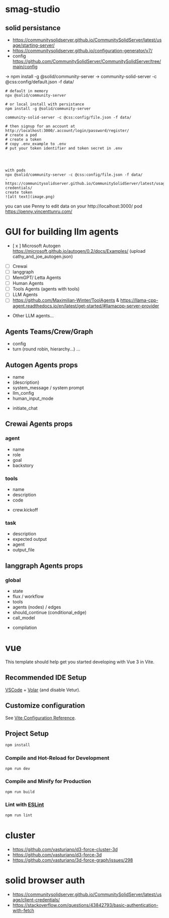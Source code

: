 # smag-studio

## solid persistance

- https://communitysolidserver.github.io/CommunitySolidServer/latest/usage/starting-server/
- https://communitysolidserver.github.io/configuration-generator/v7/
- config https://github.com/CommunitySolidServer/CommunitySolidServer/tree/main/config

-> npm install -g @solid/community-server
-> community-solid-server -c @css:config/default.json -f data/

```
# default in memory
npx @solid/community-server

# or local install with persistance
npm install -g @solid/community-server

community-solid-server -c @css:config/file.json -f data/

# then signup for an account at  http://localhost:3000/.account/login/password/register/
# create a pod
# create a token
# copy .env_example to .env
# put your token identifier and token secret in .env




with pods
npx @solid/community-server -c @css:config/file.json -f data/
- https://communitysolidserver.github.io/CommunitySolidServer/latest/usage/client-credentials/
create token
![alt text](image.png)
```

you can use Penny to edit data on your http://localhost:3000/ pod https://penny.vincenttunru.com/

# GUI for building llm agents

- [ x ] Microsoft Autogen https://microsoft.github.io/autogen/0.2/docs/Examples/ (upload cathy_and_joe_autogen.json)
- [ ] Crewai
- [ ] langgraph
- [ ] MemGPT/ Letta Agents
- [ ] Human Agents
- [ ] Tools Agents (agents with tools)
- [ ] LLM Agents
- [ ] https://github.com/Maximilian-Winter/ToolAgents & https://llama-cpp-agent.readthedocs.io/en/latest/get-started/#llamacpp-server-provider
- Other LLM agents...

## Agents Teams/Crew/Graph

- config
- turn (round robin, hierarchy...)
  ...

## Autogen Agents props

- name
- (description)
- system_message / system prompt
- llm_config
- human_input_mode

* initiate_chat

## Crewai Agents props

### agent

- name
- role
- goal
- backstory

### tools

- name
- description
- code

* crew.kickoff

### task

- description
- expected output
- agent
- output_file

## langgraph Agents props

### global

- state
- flux / workflow
- tools
- agents (nodes) / edges
- should_continue (conditional_edge)
- call_model

* compilation

# vue

This template should help get you started developing with Vue 3 in Vite.

## Recommended IDE Setup

[VSCode](https://code.visualstudio.com/) + [Volar](https://marketplace.visualstudio.com/items?itemName=Vue.volar) (and disable Vetur).

## Customize configuration

See [Vite Configuration Reference](https://vite.dev/config/).

## Project Setup

```sh
npm install
```

### Compile and Hot-Reload for Development

```sh
npm run dev
```

### Compile and Minify for Production

```sh
npm run build
```

### Lint with [ESLint](https://eslint.org/)

```sh
npm run lint
```

# cluster

- https://github.com/vasturiano/d3-force-cluster-3d
- https://github.com/vasturiano/d3-force-3d
- https://github.com/vasturiano/3d-force-graph/issues/298

# solid browser auth

- https://communitysolidserver.github.io/CommunitySolidServer/latest/usage/client-credentials/
- https://stackoverflow.com/questions/43842793/basic-authentication-with-fetch
